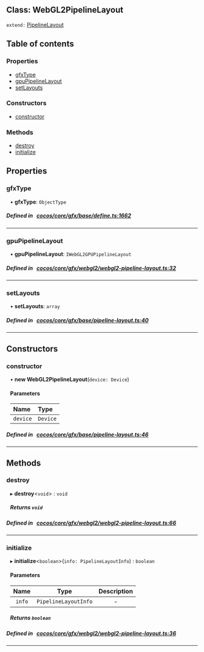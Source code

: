 
## Class: WebGL2PipelineLayout


`extend:`
[PipelineLayout](docs/en/gfx/Class/PipelineLayout.md)









<div class="table-of-content">
<h2>Table of contents</h2>


### Properties

- [ gfxType](#gfxType)
- [ gpuPipelineLayout](#gpuPipelineLayout)
- [ setLayouts](#setLayouts)

### Constructors

- [ constructor](#constructor)

### Methods

- [ destroy](#destroy)
- [ initialize](#initialize)
</div>

## Properties


### gfxType
<div style="margin-left: 10px;">




•  **gfxType**:
 ``ObjectType`` 
</div>

##### Defined in &nbsp;   [cocos/core/gfx/base/define.ts:1662](https://github.com/cocos-creator/engine/blob/c7bf6b8a9/cocos/core/gfx/base/define.ts#L1662)&nbsp;


___


### gpuPipelineLayout
<div style="margin-left: 10px;">




•  **gpuPipelineLayout**:
 ``IWebGL2GPUPipelineLayout`` 
</div>

##### Defined in &nbsp;   [cocos/core/gfx/webgl2/webgl2-pipeline-layout.ts:32](https://github.com/cocos-creator/engine/blob/c7bf6b8a9/cocos/core/gfx/webgl2/webgl2-pipeline-layout.ts#L32)&nbsp;


___


### setLayouts
<div style="margin-left: 10px;">




•  **setLayouts**:
 ``array`` 
</div>

##### Defined in &nbsp;   [cocos/core/gfx/base/pipeline-layout.ts:40](https://github.com/cocos-creator/engine/blob/c7bf6b8a9/cocos/core/gfx/base/pipeline-layout.ts#L40)&nbsp;


___

<!---->
## Constructors


### constructor
<div style="margin-left: 10px;">

• **new WebGL2PipelineLayout**(`device: Device`)

#### Parameters

| Name | Type |
| :------ | :------ |
| `device` | `Device` |
</div>

##### Defined in &nbsp;   [cocos/core/gfx/base/pipeline-layout.ts:46](https://github.com/cocos-creator/engine/blob/c7bf6b8a9/cocos/core/gfx/base/pipeline-layout.ts#L46)&nbsp;


---

<!---->
## Methods

### destroy

<div style="margin-left: 10px;">

▸   **destroy**<`void`\> : `void`




##### Returns `void`
</div>

##### Defined in &nbsp;   [cocos/core/gfx/webgl2/webgl2-pipeline-layout.ts:66](https://github.com/cocos-creator/engine/blob/c7bf6b8a9/cocos/core/gfx/webgl2/webgl2-pipeline-layout.ts#L66)&nbsp;
___
### initialize

<div style="margin-left: 10px;">

▸   **initialize**<`boolean`\>(`info: PipelineLayoutInfo`) : `boolean`



#### Parameters

| Name | Type | Description |
| :------: | :------: | :------: |
| `info` | `PipelineLayoutInfo` | - |


##### Returns `boolean`
</div>

##### Defined in &nbsp;   [cocos/core/gfx/webgl2/webgl2-pipeline-layout.ts:36](https://github.com/cocos-creator/engine/blob/c7bf6b8a9/cocos/core/gfx/webgl2/webgl2-pipeline-layout.ts#L36)&nbsp;
___
<!---->



